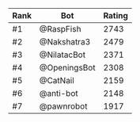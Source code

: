 Rank|Bot|Rating
---|---|---
#1|@RaspFish|2743
#2|@Nakshatra3|2479
#3|@NilatacBot|2371
#4|@OpeningsBot|2308
#5|@CatNail|2159
#6|@anti-bot|2148
#7|@pawnrobot|1917
